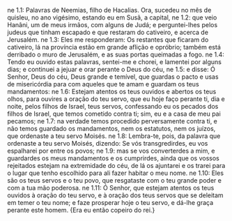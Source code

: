 ne 1.1: Palavras de Neemias, filho de Hacalias. Ora, sucedeu no mês de quisleu, no ano vigésimo, estando eu em Susã, a capital,
ne 1.2: que veio Hanâni, um de meus irmãos, com alguns de Judá; e perguntei-lhes pelos judeus que tinham escapado e que restaram do cativeiro, e acerca de Jerusalém.
ne 1.3: Eles me responderam: Os restantes que ficaram do cativeiro, lá na província estão em grande aflição e opróbrio; também está derribado o muro de Jerusalém, e as suas portas queimadas a fogo.
ne 1.4: Tendo eu ouvido estas palavras, sentei-me e chorei, e lamentei por alguns dias; e continuei a jejuar e orar perante o Deus do céu,
ne 1.5: e disse: Ó Senhor, Deus do céu, Deus grande e temível, que guardas o pacto e usas de misericórdia para com aqueles que te amam e guardam os teus mandamentos:
ne 1.6: Estejam atentos os teus ouvidos e abertos os teus olhos, para ouvires a oração do teu servo, que eu hoje faço perante ti, dia e noite, pelos filhos de Israel, teus servos, confessando eu os pecados dos filhos de Israel, que temos cometido contra ti; sim, eu e a casa de meu pai pecamos;
ne 1.7: na verdade temos procedido perversamente contra ti, e não temos guardado os mandamentos, nem os estatutos, nem os juízos, que ordenaste a teu servo Moisés.
ne 1.8: Lembra-te, pois, da palavra que ordenaste a teu servo Moisés, dizendo: Se vós transgredirdes, eu vos espalharei por entre os povos;
ne 1.9: mas se vos converterdes a mim, e guardardes os meus mandamentos e os cumprirdes, ainda que os vossos rejeitados estejam na extremidade do céu, de lá os ajuntarei e os trarei para o lugar que tenho escolhido para ali fazer habitar o meu nome.
ne 1.10: Eles são os teus servos e o teu povo, que resgataste com o teu grande poder e com a tua mão poderosa.
ne 1.11: Ó Senhor, que estejam atentos os teus ouvidos à oração do teu servo, e à oração dos teus servos que se deleitam em temer o teu nome; e faze prosperar hoje o teu servo, e dá-lhe graça perante este homem. {Era eu então copeiro do rei.}
